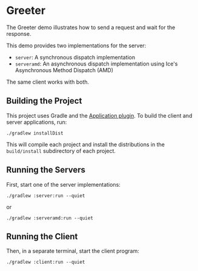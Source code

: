 # Greeter

The Greeter demo illustrates how to send a request and wait for the response.

This demo provides two implementations for the server:
- `server`: A synchronous dispatch implementation
- `serveramd`: An asynchronous dispatch implementation using Ice's Asynchronous Method Dispatch (AMD)

The same client works with both.

## Building the Project

This project uses Gradle and the [Application plugin]. To build the client and server applications, run:

```shell
./gradlew installDist
```

This will compile each project and install the distributions in the `build/install` subdirectory of each project.

## Running the Servers

First, start one of the server implementations:

```shell
./gradlew :server:run --quiet
```

or

```shell
./gradlew :serveramd:run --quiet
```

## Running the Client

Then, in a separate terminal, start the client program:

```shell
./gradlew :client:run --quiet
```

[Application plugin]: https://docs.gradle.org/current/userguide/application_plugin.html
